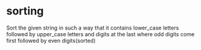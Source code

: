 # sorting
Sort the given string in such a way that it contains lower_case letters followed by upper_case letters and digits at the last where odd digits come first followed by even digits(sorted)

